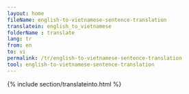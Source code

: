 ```yaml
---
layout: home
fileName: english-to-vietnamese-sentence-translation
translatein: english_to_vietnamese
folderName : translate
lang: tr
from: en
to: vi
permalink: /tr/english-to-vietnamese-sentence-translation
tool: english-to-vietnamese-sentence-translation
---
```

{% include section/translateinto.html %}